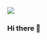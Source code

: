 <img align="Righ" src="https://visitor-badge.laobi.icu/badge?page_id=CharakaSharishka.visitor-badge" />

### Hi there 👋

<!--
**CharakaSharishka/CharakaSharishka** is a ✨ _special_ ✨ repository because its `README.md` (this file) appears on your GitHub profile.

Here are some ideas to get you started:

- 🔭 I’m currently working on ...
- 🌱 I’m currently learning ...
- 👯 I’m looking to collaborate on ...
- 🤔 I’m looking for help with ...
- 💬 Ask me about ...
- 📫 How to reach me: ...
- 😄 Pronouns: ...
- ⚡ Fun fact: ...
-->

